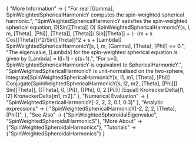 {
  "More Information" -> {
    "For real \[Gamma], SpinWeightedSphericalHarmonicY computes the spin-weighted spherical harmonic.",
    "SpinWeightedSphericalHarmonicY satisfies the spin-weighted spherical equation, D[Sin[\[Theta]] D[ SpinWeightedSphericalHarmonicY[s, l, m, \[Theta], \[Phi]], \[Theta]], \[Theta]]/ Sin[\[Theta]] + (- (m + s Cos[\[Theta]])^2/Sin[\[Theta]]^2 + s + \[Lambda]) SpinWeightedSphericalHarmonicY[s, l, m, \[Gamma], \[Theta], \[Phi]] == 0.",
    "The eigenvalue, \[Lambda] for the spin-weighted spherical equation is given by \[Lambda] = l(l+1) - s(s+1).",
    "For s=0, SpinWeightedSphericalHarmonicY is equivalent to SphericalHarmonicY.",
    "SpinWeightedSphericalHarmonicY is unit-normalised on the two-sphere, Integrate[SpinWeightedSphericalHarmonicY[s, l1, m1, \[Theta], \[Phi]] Conjugate[SpinWeightedSphericalHarmonicY[s, l2, m2, \[Theta], \[Phi]]] Sin[\[Theta]], {\[Theta], 0, \[Pi]}, {\[Phi], 0, 2 \[Pi]}] \[Equal] KroneckerDelta[l1, l2] KroneckerDelta[m1, m2]."
  },
  "Numerical Evaluation" -> {
    "SpinWeightedSphericalHarmonicY[-2, 2, 2, 0.1, 0.3]"
    },
  "Analytic expressions" -> {
    "SpinWeightedSphericalHarmonicY[-2, 2, 2, \[Theta], \[Phi]]",
    },
  "See Also" -> {"SpinWeightedSpheroidalEigenvalue", "SpinWeightedSpheroidalHarmonicS"},
  "More About" -> {"SpinWeightedSpheroidalHarmonics"},
  "Tutorials" -> {"SpinWeightedSpheroidalHarmonics"}
}